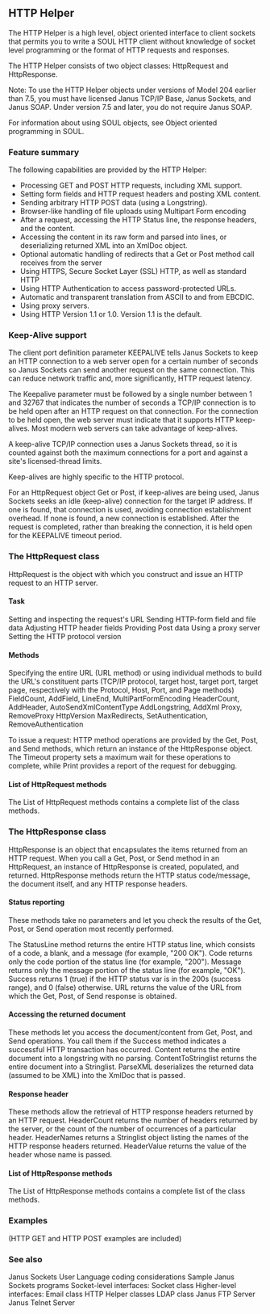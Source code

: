 ## HTTP Helper

The HTTP Helper is a high level, object oriented interface to client sockets that permits you to write a SOUL HTTP client without knowledge of socket level programming or the format of HTTP requests and responses.

The HTTP Helper consists of two object classes: HttpRequest and HttpResponse.

Note: To use the HTTP Helper objects under versions of Model 204 earlier than 7.5, you must have licensed Janus TCP/IP Base, Janus Sockets, and Janus SOAP. Under version 7.5 and later, you do not require Janus SOAP.

For information about using SOUL objects, see Object oriented programming in SOUL.

### Feature summary

The following capabilities are provided by the HTTP Helper:

* Processing GET and POST HTTP requests, including XML support.
* Setting form fields and HTTP request headers and posting XML content.
* Sending arbitrary HTTP POST data (using a Longstring).
* Browser-like handling of file uploads using Multipart Form encoding
* After a request, accessing the HTTP Status line, the response headers, and the content.
* Accessing the content in its raw form and parsed into lines, or deserializing returned XML into an XmlDoc object.
* Optional automatic handling of redirects that a Get or Post method call receives from the server
* Using HTTPS, Secure Socket Layer (SSL) HTTP, as well as standard HTTP
* Using HTTP Authentication to access password-protected URLs.
* Automatic and transparent translation from ASCII to and from EBCDIC.
* Using proxy servers.
* Using HTTP Version 1.1 or 1.0. Version 1.1 is the default.

### Keep-Alive support

The client port definition parameter KEEPALIVE tells Janus Sockets to keep an HTTP connection to a web server open for a certain number of seconds so Janus Sockets can send another request on the same connection. This can reduce network traffic and, more significantly, HTTP request latency.

The Keepalive parameter must be followed by a single number between 1 and 32767 that indicates the number of seconds a TCP/IP connection is to be held open after an HTTP request on that connection. For the connection to be held open, the web server must indicate that it supports HTTP keep-alives. Most modern web servers can take advantage of keep-alives.

A keep-alive TCP/IP connection uses a Janus Sockets thread, so it is counted against both the maximum connections for a port and against a site's licensed-thread limits.

Keep-alives are highly specific to the HTTP protocol.

For an HttpRequest object Get or Post, if keep-alives are being used, Janus Sockets seeks an idle (keep-alive) connection for the target IP address. If one is found, that connection is used, avoiding connection establishment overhead. If none is found, a new connection is established. After the request is completed, rather than breaking the connection, it is held open for the KEEPALIVE timeout period.

### The HttpRequest class

HttpRequest is the object with which you construct and issue an HTTP request to an HTTP server.

#### Task

Setting and inspecting the request's URL
Sending HTTP-form field and file data
Adjusting HTTP header fields
Providing Post data
Using a proxy server
Setting the HTTP protocol version

#### Methods

Specifying the entire URL (URL method) or using individual methods to build the URL's constituent parts (TCP/IP protocol, target host, target port, target page, respectively with the Protocol, Host, Port, and Page methods)
FieldCount, AddField, LineEnd, MultiPartFormEncoding
HeaderCount, AddHeader, AutoSendXmlContentType
AddLongstring, AddXml
Proxy, RemoveProxy
HttpVersion
MaxRedirects, SetAuthentication, RemoveAuthentication

To issue a request: HTTP method operations are provided by the Get, Post, and Send methods, which return an instance of the HttpResponse object. The Timeout property sets a maximum wait for these operations to complete, while Print provides a report of the request for debugging.

#### List of HttpRequest methods

The List of HttpRequest methods contains a complete list of the class methods.

### The HttpResponse class

HttpResponse is an object that encapsulates the items returned from an HTTP request. When you call a Get, Post, or Send method in an HttpRequest, an instance of HttpResponse is created, populated, and returned. HttpResponse methods return the HTTP status code/message, the document itself, and any HTTP response headers.

#### Status reporting

These methods take no parameters and let you check the results of the Get, Post, or Send operation most recently performed.

The StatusLine method returns the entire HTTP status line, which consists of a code, a blank, and a message (for example, "200 OK").
Code returns only the code portion of the status line (for example, "200").
Message returns only the message portion of the status line (for example, "OK").
Success returns 1 (true) if the HTTP status var is in the 200s (success range), and 0 (false) otherwise.
URL returns the value of the URL from which the Get, Post, of Send response is obtained.

#### Accessing the returned document

These methods let you access the document/content from Get, Post, and Send operations. You call them if the Success method indicates a successful HTTP transaction has occurred.
Content returns the entire document into a longstring with no parsing.
ContentToStringlist returns the entire document into a Stringlist.
ParseXML deserializes the returned data (assumed to be XML) into the XmlDoc that is passed.

#### Response header

These methods allow the retrieval of HTTP response headers returned by an HTTP request.
HeaderCount returns the number of headers returned by the server, or the count of the number of occurrences of a particular header.
HeaderNames returns a Stringlist object listing the names of the HTTP response headers returned.
HeaderValue returns the value of the header whose name is passed.

#### List of HttpResponse methods

The List of HttpResponse methods contains a complete list of the class methods.

### Examples

(HTTP GET and HTTP POST examples are included)

### See also

Janus Sockets User Language coding considerations
Sample Janus Sockets programs
Socket-level interfaces:
Socket class
Higher-level interfaces:
Email class
HTTP Helper classes
LDAP class
Janus FTP Server
Janus Telnet Server
